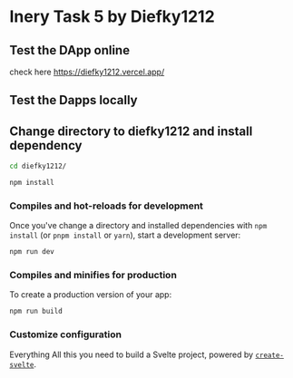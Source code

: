 # Inery Task 5 by Diefky1212

## Test the DApp online
check here <a href="DEMO">https://diefky1212.vercel.app/</a>

## Test the Dapps locally

## Change directory to diefky1212 and install dependency

```bash
cd diefky1212/
```

```bash
npm install
```

### Compiles and hot-reloads for development
Once you've change a directory and installed dependencies with `npm install` (or `pnpm install` or `yarn`), start a development server:

```bash
npm run dev
```

### Compiles and minifies for production
To create a production version of your app:

```bash
npm run build
```

### Customize configuration
Everything All this you need to build a Svelte project, powered by [`create-svelte`](https://github.com/sveltejs/kit/tree/master/packages/create-svelte).
